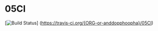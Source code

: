 # 05CI
[![Build Status](https://travis-ci.org/{ORG-or-anddopphoopha}/05CI.png?branch=master)]
(https://travis-ci.org/{ORG-or-anddopphoopha}/05CI)